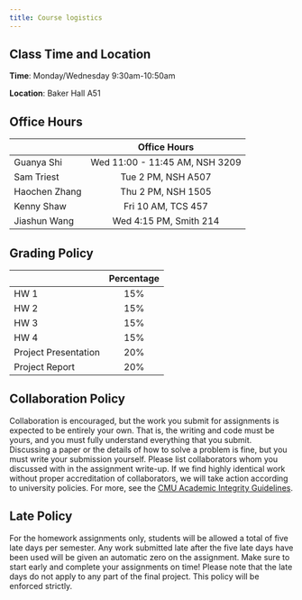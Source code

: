```yaml
---
title: Course logistics
---
```


## Class Time and Location

**Time**: Monday/Wednesday 9:30am-10:50am

**Location**: Baker Hall A51



## Office Hours


|         |  Office Hours    |
| ------------- | :-----------: |
| Guanya Shi | Wed 11:00 - 11:45 AM, NSH 3209 |
| Sam Triest | Tue 2 PM, NSH A507 |
| Haochen Zhang | Thu 2 PM, NSH 1505 |
| Kenny Shaw | Fri 10 AM, TCS 457 |
| Jiashun Wang | Wed 4:15 PM, Smith 214 |

<!-- ### Class Forum

Forums are on [Piazza](https://piazza.com/cmu/fall2024/16831/resources)(sign up with your andrew email address). Please checkout the Piazza regularly, we will make new annoncements on piazza. We encourage you to engage in discussions on Piazza as well, which will count towards class participation credit.  -->

## Grading Policy

<!-- |         |      Percentage      |
| ------------- | :-----------: |
| Assignments    | 65% | 
| Project     |   35%    | -->

|         |      Percentage      |
| ------------- | :-----------: |
| HW 1    | 15% | 
| HW 2    | 15% | 
| HW 3    | 15% | 
| HW 4    | 15% | 
| Project Presentation   |   20%    |
| Project Report | 20% | 

## Collaboration Policy
Collaboration is encouraged, but the work you submit for assignments is expected to be entirely your own. That is, the writing and code must be yours, and you must fully understand everything that you submit. Discussing a paper or the details of how to solve a problem is fine, but you must write your submission yourself. Please list collaborators whom you discussed with in the assignment write-up. If we find highly identical work without proper accreditation of collaborators, we will take action according to university policies. For more, see the [CMU Academic Integrity Guidelines](https://www.cmu.edu/policies/student-and-student-life/academic-integrity.html).

## Late Policy
For the homework assignments only, students will be allowed a total of five late days per semester. Any work submitted late after the five late days have been used will be given an automatic zero on the assignment. Make sure to start early and complete your assignments on time! Please note that the late days do not apply to any part of the final project. This policy will be enforced strictly.
